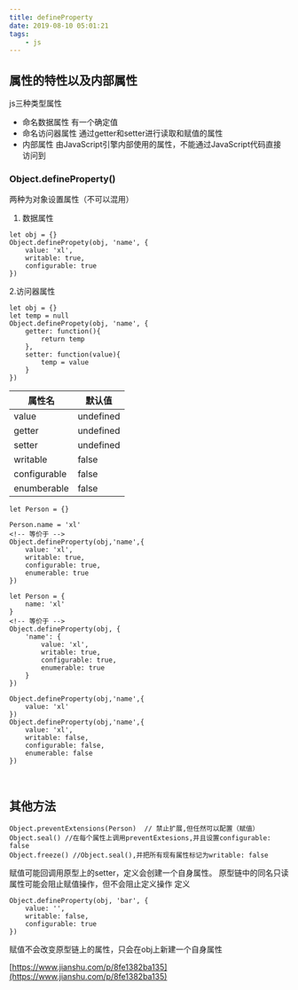 ```yaml
---
title: defineProperty
date: 2019-08-10 05:01:21
tags:
    - js
---
```


## 属性的特性以及内部属性
js三种类型属性
 - 命名数据属性
    有一个确定值
 - 命名访问器属性
    通过getter和setter进行读取和赋值的属性
 - 内部属性
    由JavaScript引擎内部使用的属性，不能通过JavaScript代码直接访问到

### Object.defineProperty()
两种为对象设置属性（不可以混用）
1. 数据属性
```
let obj = {}
Object.definePropety(obj, 'name', {
    value: 'xl',
    writable: true,
    configurable: true
})
```

2.访问器属性 
```
let obj = {}
let temp = null
Object.definePropety(obj, 'name', {
    getter: function(){
        return temp
    },
    setter: function(value){
        temp = value
    }
})
```
| 属性名 | 默认值 |
| ----- | ------ |
| value | undefined |
| getter| undefined | 
| setter| undefined |
| writable | false |
|configurable| false|
|enumberable| false|

```
let Person = {}

Person.name = 'xl'
<!-- 等价于 -->
Object.defineProperty(obj,'name',{
    value: 'xl',
    writable: true,
    configurable: true,
    enumerable: true
})

let Person = {
    name: 'xl'
}
<!-- 等价于 -->
Object.defineProperty(obj, {
    'name': {
        value: 'xl',
        writable: true,
        configurable: true,
        enumerable: true
    }
})

Object.defineProperty(obj,'name',{
    value: 'xl'
})
Object.defineProperty(obj,'name',{
    value: 'xl',
    writable: false,
    configurable: false,
    enumerable: false
})



```

## 其他方法
```
Object.preventExtensions(Person)  // 禁止扩展,但任然可以配置（赋值）
Object.seal() //在每个属性上调用preventExtesions,并且设置configurable: false
Object.freeze() //Object.seal(),并把所有现有属性标记为writable: false
```

赋值可能回调用原型上的setter，定义会创建一个自身属性。
原型链中的同名只读属性可能会阻止赋值操作，但不会阻止定义操作
定义 
```
Object.defineProperty(obj, 'bar', {
    value: '',
    writable: false,
    configurable: true
})
```
赋值不会改变原型链上的属性，只会在obj上新建一个自身属性







[https://www.jianshu.com/p/8fe1382ba135](https://www.jianshu.com/p/8fe1382ba135)